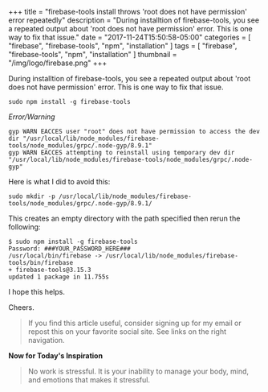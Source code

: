 +++
title = "firebase-tools install throws 'root does not have permission' error repeatedly"
description = "During installtion of firebase-tools, you see a repeated output about 'root does not have permission' error. This is one way to fix that issue."
date = "2017-11-24T15:50:58-05:00"
categories = [
	"firebase",
	"firebase-tools",
	"npm",
	"installation"
]
tags = [
	"firebase",
	"firebase-tools",
	"npm",
	"installation"
]
thumbnail = "/img/logo/firebase.png"
+++

During installtion of firebase-tools, you see a repeated output about 'root does not have permission' error. This is one way to fix that issue.


<pre><code class="language-bash line-numbers">sudo npm install -g firebase-tools
</code></pre>


*Error/Warning*

<pre><code class="language-bash line-numbers">gyp WARN EACCES user "root" does not have permission to access the dev dir "/usr/local/lib/node_modules/firebase-tools/node_modules/grpc/.node-gyp/8.9.1"
gyp WARN EACCES attempting to reinstall using temporary dev dir "/usr/local/lib/node_modules/firebase-tools/node_modules/grpc/.node-gyp"
</code></pre>

Here is what I did to avoid this:

<pre><code class="language-bash line-numbers">sudo mkdir -p /usr/local/lib/node_modules/firebase-tools/node_modules/grpc/.node-gyp/8.9.1/
</code></pre>

This creates an empty directory with the path specified then rerun the following:
<pre><code class="language-bash line-numbers">$ sudo npm install -g firebase-tools
Password: ###YOUR_PASSWORD_HERE###
/usr/local/bin/firebase -> /usr/local/lib/node_modules/firebase-tools/bin/firebase
+ firebase-tools@3.15.3
updated 1 package in 11.755s
</code></pre>

I hope this helps. 

Cheers.

<blockquote>If you find this article useful, consider signing up for my email or repost this on your favorite social site. See links on the right navigation.</blockquote>

**Now for Today's Inspiration** 

<blockquote>No work is stressful. It is your inability to manage your body, mind, and emotions that makes it stressful.</blockquote>
